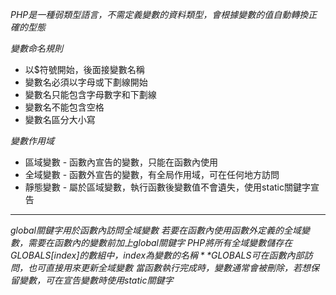 *PHP是一種弱類型語言，不需定義變數的資料類型，會根據變數的值自動轉換正確的型態*

*變數命名規則*
* 以$符號開始，後面接變數名稱
* 變數名必須以字母或下劃線開始
* 變數名只能包含字母數字和下劃線
* 變數名不能包含空格
* 變數名區分大小寫

*變數作用域*

* 區域變數 - 函數內宣告的變數，只能在函數內使用
* 全域變數 - 函數外宣告的變數，有全局作用域，可在任何地方訪問
* 靜態變數 - 屬於區域變數，執行函數後變數值不會遺失，使用static關鍵字宣告

***

*global關鍵字用於函數內訪問全域變數*
*若要在函數內使用函數外定義的全域變數，需要在函數內的變數前加上global關鍵字*
*PHP將所有全域變數儲存在$GLOBALS[index]的數組中，index為變數的名稱*
*$GLOBALS可在函數內部訪問，也可直接用來更新全域變數*
*當函數執行完成時，變數通常會被刪除，若想保留變數，可在宣告變數時使用static關鍵字*